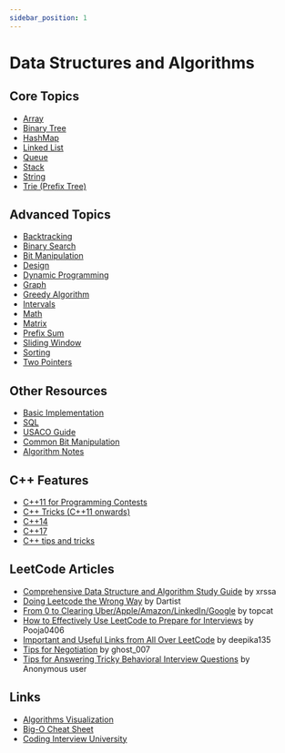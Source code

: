 ```yaml
---
sidebar_position: 1
---
```


# Data Structures and Algorithms

## Core Topics

- [Array](./core/array/array.md)
- [Binary Tree](./core/binary-tree/binary-tree.md)
- [HashMap](./core/hashmap/hashmap.md)
- [Linked List](./core/linked-list/linked-list.md)
- [Queue](./core/queue/queue.md)
- [Stack](./core/stack/stack.md)
- [String](./core/string/string.md)
- [Trie (Prefix Tree)](./core/trie/trie.md)

## Advanced Topics

- [Backtracking](./advanced/backtracking/backtracking.md)
- [Binary Search](./advanced/binary-search/binary-search.md)
- [Bit Manipulation](./advanced/bit/bit.md)
- [Design](./advanced/design/design.md)
- [Dynamic Programming](./advanced/dp/dp.md)
- [Graph](./advanced/graph/graph.md)
- [Greedy Algorithm](./advanced/greedy/greedy.md)
- [Intervals](./advanced/intervals/intervals.md)
- [Math](./advanced/math/math.md)
- [Matrix](./advanced/matrix/matrix.md)
- [Prefix Sum](./advanced/prefix-sum/prefix-sum.md)
- [Sliding Window](./advanced/sliding-window/sliding-window.md)
- [Sorting](./advanced/sorting/sorting.md)
- [Two Pointers](./advanced/two-pointers/two-pointers.md)

## Other Resources

- [Basic Implementation](./resources/basic.md)
- [SQL](./resources/sql.md)
- [USACO Guide](https://usaco.guide/)
- [Common Bit Manipulation](./resources/bit.md)
- [Algorithm Notes](https://web.ntnu.edu.tw/~algo/)

## C++ Features

- [C++11 for Programming Contests](https://codeforces.com/blog/entry/10124)
- [C++ Tricks (C++11 onwards)](https://codeforces.com/blog/entry/15643)
- [C++14](https://codeforces.com/blog/entry/16262)
- [C++17](https://codeforces.com/blog/entry/57729)
- [C++ tips and tricks](https://codeforces.com/blog/entry/74684)

## LeetCode Articles

- [Comprehensive Data Structure and Algorithm Study Guide](https://leetcode.com/discuss/general-discussion/494279/comprehensive-data-structure-and-algorithm-study-guide) by xrssa
- [Doing Leetcode the Wrong Way](https://leetcode.com/discuss/general-discussion/5031884/Doing-Leetcode-the-wrong-way.) by Dartist
- [From 0 to Clearing Uber/Apple/Amazon/LinkedIn/Google](https://leetcode.com/discuss/career/216554/From-0-to-clearing-UberAppleAmazonLinkedInGoogle) by topcat
- [How to Effectively Use LeetCode to Prepare for Interviews](https://leetcode.com/discuss/career/449135/How-to-effectively-use-LeetCode-to-prepare-for-interviews!!) by Pooja0406
- [Important and Useful Links from All Over LeetCode](https://leetcode.com/discuss/general-discussion/665604/Important-and-Useful-links-from-all-over-the-LeetCode) by deepika135
- [Tips for Negotiation](https://leetcode.com/discuss/compensation/1767395/Tips-for-Negotiation) by ghost_007
- [Tips for Answering Tricky Behavioral Interview Questions](https://leetcode.com/discuss/interview-experience/1532708/tips-for-answering-few-tricky-behavioural-interview-questions) by Anonymous user

## Links

- [Algorithms Visualization](https://visualgo.net/en)
- [Big-O Cheat Sheet](https://www.bigocheatsheet.com/)
- [Coding Interview University](https://github.com/jwasham/coding-interview-university)
